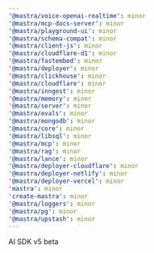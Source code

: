```yaml
---
'@mastra/voice-openai-realtime': minor
'@mastra/mcp-docs-server': minor
'@mastra/playground-ui': minor
'@mastra/schema-compat': minor
'@mastra/client-js': minor
'@mastra/cloudflare-d1': minor
'@mastra/fastembed': minor
'@mastra/deployer': minor
'@mastra/clickhouse': minor
'@mastra/cloudflare': minor
'@mastra/inngest': minor
'@mastra/memory': minor
'@mastra/server': minor
'@mastra/evals': minor
'@mastra/mongodb': minor
'@mastra/core': minor
'@mastra/libsql': minor
'@mastra/mcp': minor
'@mastra/rag': minor
'@mastra/lance': minor
'@mastra/deployer-cloudflare': minor
'@mastra/deployer-netlify': minor
'@mastra/deployer-vercel': minor
'mastra': minor
'create-mastra': minor
'@mastra/loggers': minor
'@mastra/pg': minor
'@mastra/upstash': minor
---
```


AI SDK v5 beta
